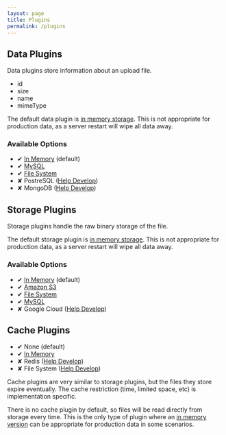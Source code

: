 ```yaml
---
layout: page
title: Plugins
permalink: /plugins
---
```


## Data Plugins

Data plugins store information about an upload file.

- id
- size
- name
- mimeType

The default data plugin is [in memory storage](https://github.com/librarianjs/memory-data).
This is not appropriate for production data, as a server restart will wipe all data away.

### Available Options

- ✔ [In Memory](https://github.com/librarianjs/memory-data) (default)
- ✔ [MySQL](https://github.com/librarianjs/mysql-data)
- ✔ [File System](https://github.com/librarianjs/fs-data)
- ✘ PostreSQL ([Help Develop](/creating-a-data-plugin))
- ✘ MongoDB ([Help Develop](/creating-a-data-plugin))

## Storage Plugins

Storage plugins handle the raw binary storage of the file.

The default storage plugin is [in memory storage](https://github.com/librarianjs/memory-storage).
This is not appropriate for production data, as a server restart will wipe all data away.

### Available Options

- ✔ [In Memory](https://github.com/librarianjs/memory-storage) (default)
- ✔ [Amazon S3](https://github.com/librarianjs/s3-storage)
- ✔ [File System](https://github.com/librarianjs/fs-storage)
- ✔ [MySQL](https://github.com/librarianjs/mysql-storage)
- ✘ Google Cloud ([Help Develop](/creating-a-storage-plugin))

## Cache Plugins

- ✔ None (default)
- ✔ [In Memory](https://github.com/librarianjs/memory-cache)
- ✘ Redis ([Help Develop](/creating-a-cache-plugin))
- ✘ File System ([Help Develop](/creating-a-cache-plugin))


Cache plugins are very similar to storage plugins, but the files they store expire eventually. The cache restriction (time, limited space, etc) is implementation specific.

There is no cache plugin by default, so files will be read directly from storage every time. This is the only type of plugin where an [in memory version](https://github.com/librarianjs/memory-storage) can be appropriate for production data in some scenarios.
